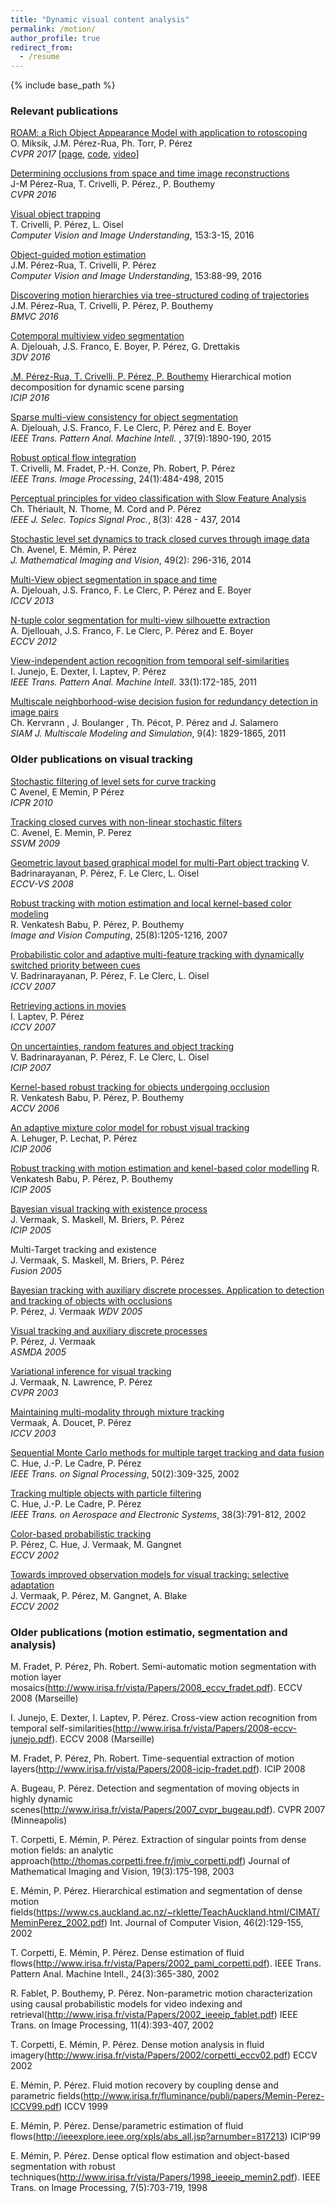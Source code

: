 ```yaml
---
title: "Dynamic visual content analysis"
permalink: /motion/
author_profile: true
redirect_from:
  - /resume
---
```


{% include base_path %}

### Relevant publications

[ROAM: a Rich Object Appearance Model with application to rotoscoping](http://openaccess.thecvf.com/content_cvpr_2017/papers/Miksik_ROAM_A_Rich_CVPR_2017_paper.pdf)  
O. Miksik, J.M. Pérez-Rua, Ph. Torr, P. Pérez  
*CVPR 2017* [[page](http://www.miksik.co.uk/projects/rotoscoping/roam.html), [code](https://github.com/omiksik/roam), [video](https://youtu.be/UvO7IacS9pQ)]

[Determining occlusions from space and time image reconstructions](https://hal.archives-ouvertes.fr/hal-01307703)  
J-M Pérez-Rua, T. Crivelli, P. Pérez., P. Bouthemy  
*CVPR 2016*

[Visual object trapping](http://www.sciencedirect.com/science/article/pii/S1077314216301059)  
T. Crivelli, P. Pérez, L. Oisel  
*Computer Vision and Image Understanding*, 153:3-15, 2016

[Object-guided motion estimation](http://www.sciencedirect.com/science/article/pii/S1077314216300546)  
J.M. Pérez-Rua, T. Crivelli, P. Pérez  
*Computer Vision and Image Understanding*, 153:88-99, 2016

[Discovering motion hierarchies via tree-structured coding of trajectories](https://hal.archives-ouvertes.fr/hal-01358454)  
J.M. Pérez-Rua, T. Crivelli, P. Pérez, P. Bouthemy  
*BMVC 2016*

[Cotemporal multiview video segmentation](https://hal.inria.fr/hal-01367430)  
A. Djelouah, J.S. Franco, E. Boyer, P. Pérez, G. Drettakis  
*3DV 2016*

[.M. Pérez-Rua, T. Crivelli, P. Pérez, P. Bouthemy](https://hal.archives-ouvertes.fr/hal-01314095)
Hierarchical motion decomposition for dynamic scene parsing  
*ICIP 2016*

[Sparse multi-view consistency for object segmentation](http://ieeexplore.ieee.org/xpl/articleDetails.jsp?arnumber=6996026)  
A. Djelouah, J.S. Franco, F. Le Clerc, P. Pérez and E. Boyer  
*IEEE Trans. Pattern Anal. Machine Intell.* , 37(9):1890-190, 2015

[Robust optical flow integration](http://ieeexplore.ieee.org/xpl/articleDetails.jsp?tp=&arnumber=6850051&queryText%3DRobust+optical+flow+integration)  
T. Crivelli, M. Fradet, P.-H. Conze, Ph. Robert, P. Pérez  
*IEEE Trans. Image Processing*, 24(1):484-498, 2015

[Perceptual principles for video classification with Slow Feature Analysis](http://webia.lip6.fr/~thomen/papers/Theriault-STSP-2014.pdf)  
Ch. Thériault, N. Thome, M. Cord and P. Pérez  
*IEEE J. Selec. Topics Signal Proc.*, 8(3): 428 - 437, 2014

[Stochastic level set dynamics to track closed curves through image data](http://hal.upmc.fr/docs/00/85/44/20/PDF/JMIV-Avenel-revised-3.pdf)  
Ch. Avenel, E. Mémin, P. Pérez  
*J. Mathematical Imaging and Vision*, 49(2): 296-316, 2014

[Multi-View object segmentation in space and time](http://www.cv-foundation.org/openaccess/content_iccv_2013/papers/Djelouah_Multi-view_Object_Segmentation_2013_ICCV_paper.pdf)  
A. Djelouah, J.S. Franco, F. Le Clerc, P. Pérez and E. Boyer  
*ICCV 2013*

[N-tuple color segmentation for multi-view silhouette extraction](http://hal.inria.fr/docs/00/73/57/18/PDF/Final_N-tuple_Multi-View_Silhouette_Extraction-1.pdf)  
A. Djellouah, J.S. Franco, F. Le Clerc, P. Pérez and E. Boyer  
*ECCV 2012*

[View-independent action recognition from temporal self-similarities](http://www.irisa.fr/vista/Papers/2010_pami_junejo.pdf)  
I. Junejo, E. Dexter, I. Laptev, P. Pérez  
*IEEE Trans. Pattern Anal. Machine Intell.* 33(1):172-185, 2011

[Multiscale neighborhood-wise decision fusion for redundancy detection in image pairs](http://hal.inria.fr/docs/00/77/18/95/PDF/SIAM_MMS_2012.pdf)  
Ch. Kervrann , J. Boulanger , Th. Pécot, P. Pérez and J. Salamero  
*SIAM J. Multiscale Modeling and Simulation*, 9(4): 1829-1865, 2011

### Older publications on visual tracking

[Stochastic filtering of level sets for curve tracking](http://www.researchgate.net/publication/220928323_Stochastic_Filtering_of_Level_Sets_for_Curve_Tracking/file/60b7d517faff3a5779.pdf)  
C Avenel, E Memin, P Pérez  
*ICPR 2010*

[Tracking closed curves with non-linear stochastic filters](http://www.irisa.fr/vista/Papers/2009_ssvm_avenel.pdf)  
C. Avenel, E. Memin, P. Perez  
*SSVM 2009*

[Geometric layout based graphical model for multi-Part object tracking](http://www.irisa.fr/vista/Papers/2008_eccv-vs_Badrinarayanan.pdf)   V. Badrinarayanan, P. Pérez, F. Le Clerc, L. Oisel  
*ECCV-VS 2008*

[Robust tracking with motion estimation and local kernel-based color modeling](http://www.irisa.fr/vista/Papers/2007_ivc_babu.pdf)  
R. Venkatesh Babu, P. Pérez, P. Bouthemy  
*Image and Vision Computing*, 25(8):1205-1216, 2007

[Probabilistic color and adaptive multi-feature tracking with dynamically switched priority between cues](http://www.irisa.fr/vista/Papers/2007_iccv_Badrinarayanan.pdf)  
V. Badrinarayanan, P. Pérez, F. Le Clerc, L. Oisel  
*ICCV 2007*

[Retrieving actions in movies](http://www.irisa.fr/vista/Papers/2007_iccv_laptev.pdf)  
I. Laptev, P. Pérez  
*ICCV 2007*

[On uncertainties, random features and object tracking](http://ieeexplore.ieee.org/xpls/abs_all.jsp?arnumber=4379765&tag=1)  
V. Badrinarayanan, P. Pérez, F. Le Clerc, L. Oisel  
*ICIP 2007*

[Kernel-based robust tracking for objects undergoing occlusion](http://www.irisa.fr/vista/Papers/2006_accv_babu.pdf)  
R. Venkatesh Babu, P. Pérez, P. Bouthemy  
*ACCV 2006*

[An adaptive mixture color model for robust visual tracking](http://ieeexplore.ieee.org/stamp/stamp.jsp?arnumber=4106594)  
A. Lehuger, P. Lechat, P. Pérez  
*ICIP 2006*

[Robust tracking with motion estimation and kenel-based color modelling](http://www.irisa.fr/vista/Papers/2005_icip_babu.pdf)
R. Venkatesh Babu, P. Pérez, P. Bouthemy  
*ICIP 2005*

[Bayesian visual tracking with existence process](http://www.irisa.fr/vista/Papers/2005_icip_vermaak.pdf)  
J. Vermaak, S. Maskell, M. Briers, P. Pérez  
*ICIP 2005*

Multi-Target tracking and existence  
J. Vermaak, S. Maskell, M. Briers, P. Pérez   
*Fusion 2005*

[Bayesian tracking with auxiliary discrete processes. Application to detection and tracking of objects with occlusions](http://www.irisa.fr/vista/Papers/2005_wdviccv_perez.pdf)  
P. Pérez, J. Vermaak 
*WDV 2005*

[Visual tracking and auxiliary discrete processes](http://conferences.telecom-bretagne.eu/asmda2005/IMG/pdf/proceedings/1069.pdf)  
P. Pérez, J. Vermaak  
*ASMDA 2005*

[Variational inference for visual tracking](http://www.irisa.fr/vista/Papers/2003_cvpr_vermaak_2.pdf)  
J. Vermaak, N. Lawrence, P. Pérez  
*CVPR 2003*

[Maintaining multi-modality through mixture tracking](http://www.irisa.fr/vista/Papers/2003_iccv_vermaak.pdf)  
Vermaak, A. Doucet, P. Pérez  
*ICCV 2003*

[Sequential Monte Carlo methods for multiple target tracking and data fusion](http://www.irisa.fr/vista/Papers/2001/hue_sp.pdf)  
C. Hue, J.-P. Le Cadre, P. Pérez  
*IEEE Trans. on Signal Processing*, 50(2):309-325, 2002

[Tracking multiple objects with particle filtering](http://www.irisa.fr/vista/Papers/2002_aes_hue.pdf)  
C. Hue, J.-P. Le Cadre, P. Pérez  
*IEEE Trans. on Aerospace and Electronic Systems*, 38(3):791-812, 2002

[Color-based probabilistic tracking](http://www.irisa.fr/vista/Papers/2002/perez_hue_eccv02.pdf)  
P. Pérez, C. Hue, J. Vermaak, M. Gangnet  
*ECCV 2002*

[Towards improved observation models for visual tracking: selective adaptation](http://www.irisa.fr/vista/Papers/2002_eccv_vermaak.pdf)  
J. Vermaak, P. Pérez, M. Gangnet, A. Blake  
*ECCV 2002*

### Older publications (motion estimatio, segmentation and analysis)

M. Fradet, P. Pérez, Ph. Robert. Semi-automatic motion segmentation with motion layer mosaics(http://www.irisa.fr/vista/Papers/2008_eccv_fradet.pdf). ECCV 2008 (Marseille)

I. Junejo, E. Dexter, I. Laptev, P. Pérez. Cross-view action recognition from temporal self-similarities(http://www.irisa.fr/vista/Papers/2008-eccv-junejo.pdf). ECCV 2008 (Marseille)

M. Fradet, P. Pérez, Ph. Robert. Time-sequential extraction of motion layers(http://www.irisa.fr/vista/Papers/2008-icip-fradet.pdf). ICIP 2008

A. Bugeau, P. Pérez. Detection and segmentation of moving objects in highly dynamic scenes(http://www.irisa.fr/vista/Papers/2007_cvpr_bugeau.pdf). CVPR 2007 (Minneapolis)

T. Corpetti, E. Mémin, P. Pérez. Extraction of singular points from dense motion fields: an analytic approach(http://thomas.corpetti.free.fr/jmiv_corpetti.pdf)
Journal of Mathematical Imaging and Vision, 19(3):175-198, 2003

E. Mémin, P. Pérez. Hierarchical estimation and segmentation of dense motion fields(https://www.cs.auckland.ac.nz/~rklette/TeachAuckland.html/CIMAT/MeminPerez_2002.pdf)
Int. Journal of Computer Vision, 46(2):129-155, 2002

T. Corpetti, E. Mémin, P. Pérez. Dense estimation of fluid flows(http://www.irisa.fr/vista/Papers/2002_pami_corpetti.pdf). IEEE Trans. Pattern Anal. Machine Intell., 24(3):365-380, 2002


R. Fablet, P. Bouthemy, P. Pérez. 
Non-parametric motion characterization using causal probabilistic models for video indexing and retrieval(http://www.irisa.fr/vista/Papers/2002_ieeeip_fablet.pdf)
IEEE Trans. on Image Processing, 11(4):393-407, 2002

T. Corpetti, E. Mémin, P. Pérez. Dense motion analysis in fluid imagery(http://www.irisa.fr/vista/Papers/2002/corpetti_eccv02.pdf) 
ECCV 2002

E. Mémin, P. Pérez. Fluid motion recovery by coupling dense and parametric fields(http://www.irisa.fr/fluminance/publi/papers/Memin-Perez-ICCV99.pdf)
ICCV 1999

E. Mémin, P. Pérez. Dense/parametric estimation of fluid flows(http://ieeexplore.ieee.org/xpls/abs_all.jsp?arnumber=817213)
ICIP'99

E. Mémin, P. Pérez. Dense optical flow estimation and object-based segmentation with robust techniques(http://www.irisa.fr/vista/Papers/1998_ieeeip_memin2.pdf). IEEE Trans. on Image Processing, 7(5):703-719, 1998



